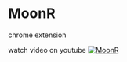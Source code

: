 MoonR
=====
chrome extension

watch video on youtube
[![MoonR](https://raw.github.com/Safareli/MoonR/master/R.png)](http://www.youtube.com/watch?v=YG2lG-CsEUs)
